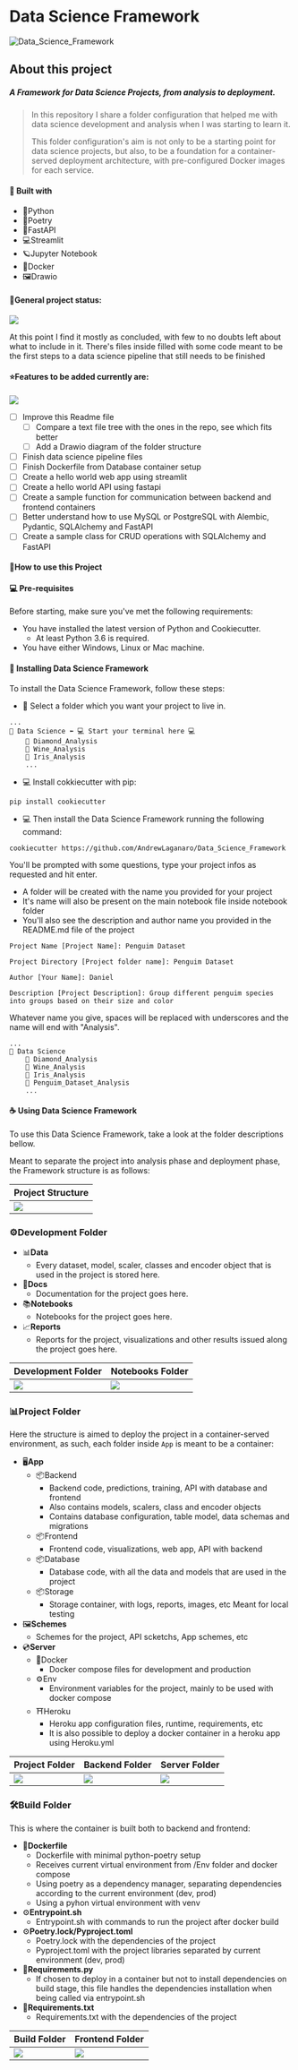 # Data Science Framework

![Data_Science_Framework](Images/Framework_data_science.png)

## **About this project**

##### A Framework for Data Science Projects, from analysis to deployment.

>In this repository I share a folder configuration that helped me with data science development and analysis when I was starting to learn it.
>
>This folder configuration's aim is not only to be a starting point for data science projects, but also, to be a foundation for a container-served deployment architecture, with pre-configured Docker images for each service.

#### 🚀 **Built with**
- 🐍Python
- 📘Poetry
- 🔌FastAPI
- 💻Streamlit
- 🪐Jupyter Notebook
- 🐳Docker
- 🖼Drawio

#### 🎯**General project status:**

![](https://us-central1-progress-markdown.cloudfunctions.net/progress/100)

At this point I find it mostly as concluded, with few to no doubts left about what to include in it.
There's files inside filled with some code meant to be the first steps to a data science pipeline that still needs to be finished

#### ⭐️**Features to be added currently are:**

![](https://us-central1-progress-markdown.cloudfunctions.net/progress/20)

* [ ] Improve this Readme file
    * [ ] Compare a text file tree with the ones in the repo, see which fits better
    * [ ] Add a Drawio diagram of the folder structure
* [ ] Finish data science pipeline files
* [ ] Finish Dockerfile from Database container setup
* [ ] Create a hello world web app using streamlit
* [ ] Create a hello world API using fastapi
* [ ] Create a sample function for communication between backend and frontend containers
* [ ] Better understand how to use MySQL or PostgreSQL with Alembic, Pydantic, SQLAlchemy and FastAPI
* [ ] Create a sample class for CRUD operations with SQLAlchemy and FastAPI

#### 📝**How to use this Project**

#### 💻 Pre-requisites

Before starting, make sure you've met the following requirements:

- You have installed the latest version of Python and Cookiecutter.
    - At least Python 3.6 is required.
- You have either Windows, Linux or Mac machine.

#### 🚀 Installing Data Science Framework

To install the Data Science Framework, follow these steps:

- 📁 Select a folder which you want your project to live in.
```
...
📁 Data Science ⬅️ 💻 Start your terminal here 💻
    📁 Diamond_Analysis
    📁 Wine_Analysis
    📁 Iris_Analysis
    ...
```
- 💻 Install cokkiecutter with pip:

```
pip install cookiecutter
```
- 💻 Then install the Data Science Framework running the following command:

```
cookiecutter https://github.com/AndrewLaganaro/Data_Science_Framework
```
You'll be prompted with some questions, type your project infos as requested and hit enter.

- A folder will be created with the name you provided for your project
- It's name will also be present on the main notebook file inside notebook folder
- You'll also see the description and author name you provided in the README.md file of the project

```
Project Name [Project Name]: Penguim Dataset

Project Directory [Project folder name]: Penguim Dataset

Author [Your Name]: Daniel

Description [Project Description]: Group different penguim species into groups based on their size and color
```
Whatever name you give, spaces will be replaced with underscores and the name will end with "Analysis".
```
...
📁 Data Science
    📁 Diamond_Analysis
    📁 Wine_Analysis
    📁 Iris_Analysis
    📁 Penguim_Dataset_Analysis
    ...
```

#### ☕ Using Data Science Framework
To use this Data Science Framework, take a look at the folder descriptions bellow.

Meant to separate the project into analysis phase and deployment phase, the Framework structure is as follows:

| **Project Structure** |
| ----------------- |
| ![](Images/Project_view.png) |

### ⚙️**Development Folder**

* 📊**Data**
    * Every dataset, model, scaler, classes and encoder object that is used in the project is stored here.
* 📑**Docs**
    * Documentation for the project goes here.
* 📚**Notebooks**
    * Notebooks for the project goes here.
* 📈**Reports**
    * Reports for the project, visualizations and other results issued along the project goes here.

| **Development Folder** | **Notebooks Folder** |
| ------------------ | ---------------- |
| ![](Images/Development_folder_view.png) | ![](Images/Notebooks_folder_view.png) |

### 📊**Project Folder**

Here the structure is aimed to deploy the project in a container-served environment, as such, each folder inside ``` App ``` is meant to be a container:

* 🖥**App**
    * 📦Backend
        * Backend code, predictions, training, API with database and frontend
        * Also contains models, scalers, class and encoder objects
        * Contains database configuration, table model, data schemas and migrations
    * 📦Frontend
        * Frontend code, visualizations, web app, API with backend
    * 📦Database
        * Database code, with all the data and models that are used in the project
    * 📦Storage
        * Storage container, with logs, reports, images, etc Meant for local testing
* 🖼**Schemes**
    * Schemes for the project, API scketchs, App schemes, etc
* 💿**Server**
    * 🐳Docker
        * Docker compose files for development and production
    * ⚙️Env
        * Environment variables for the project, mainly to be used with docker compose
    * ⛩Heroku
        * Heroku app configuration files, runtime, requirements, etc
        * It is also possible to deploy a docker container in a heroku app using Heroku.yml

| **Project Folder** | **Backend Folder** | **Server Folder** |
| -------------- | -------------- | ------------- |
| ![](Images/Project_folder_view.png) | ![](Images/Backend_folder_view.png) | ![](Images/Server_folder_view.png) |

### 🛠**Build Folder**

This is where the container is built both to backend and frontend:

* 🔧**Dockerfile**
    * Dockerfile with minimal python-poetry setup
    * Receives current virtual environment from /Env folder and docker compose
    * Using poetry as a dependency manager, separating dependencies according to the current environment (dev, prod)
    * Using a pyhon virtual environment with venv
* ⚙️**Entrypoint.sh**
    * Entrypoint.sh with commands to run the project after docker build
* ⚙️**Poetry.lock/Pyproject.toml**
    * Poetry.lock with the dependencies of the project
    * Pyproject.toml with the project libraries separated by current environment (dev, prod)
* 📝**Requirements.py**
    * If chosen to deploy in a container but not to install dependencies on build stage, this file handles the dependencies installation when being called via entrypoint.sh
* 📝**Requirements.txt**
    * Requirements.txt with the dependencies of the project

| **Build Folder** | **Frontend Folder** |
| ------------ | --------------- |
| ![](Images/Build_folder_view.png) | ![](Images/Frontend_folder_view.png) |